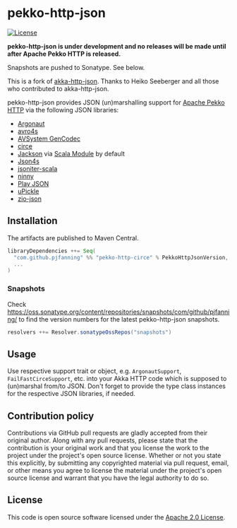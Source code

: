 # pekko-http-json #

[![License](http://img.shields.io/:license-apache-blue.svg)](http://www.apache.org/licenses/LICENSE-2.0.html)
<!---
[![Maven Central](https://img.shields.io/maven-central/v/de.heikoseeberger/akka-http-circe_2.13)](https://search.maven.org/artifact/de.heikoseeberger/akka-http-circe_2.13)
[![Scala Steward badge](https://img.shields.io/badge/Scala_Steward-helping-blue.svg?style=flat&logo=data:image/png;base64,iVBORw0KGgoAAAANSUhEUgAAAA4AAAAQCAMAAAARSr4IAAAAVFBMVEUAAACHjojlOy5NWlrKzcYRKjGFjIbp293YycuLa3pYY2LSqql4f3pCUFTgSjNodYRmcXUsPD/NTTbjRS+2jomhgnzNc223cGvZS0HaSD0XLjbaSjElhIr+AAAAAXRSTlMAQObYZgAAAHlJREFUCNdNyosOwyAIhWHAQS1Vt7a77/3fcxxdmv0xwmckutAR1nkm4ggbyEcg/wWmlGLDAA3oL50xi6fk5ffZ3E2E3QfZDCcCN2YtbEWZt+Drc6u6rlqv7Uk0LdKqqr5rk2UCRXOk0vmQKGfc94nOJyQjouF9H/wCc9gECEYfONoAAAAASUVORK5CYII=)](https://scala-steward.org)
-->

**pekko-http-json is under development and no releases will be made until after Apache Pekko HTTP is released.**

Snapshots are pushed to Sonatype. See below.

This is a fork of [akka-http-json](https://github.com/hseeberger/akka-http-json). Thanks to Heiko Seeberger and all those who contributed to akka-http-json.

pekko-http-json provides JSON (un)marshalling support for [Apache Pekko HTTP](https://github.com/apache/incubator-pekko-http) via the following JSON libraries:
- [Argonaut](http://argonaut.io)
- [avro4s](https://github.com/sksamuel/avro4s)
- [AVSystem GenCodec](https://github.com/AVSystem/scala-commons/blob/master/docs/GenCodec.md)
- [circe](https://circe.github.io/circe/)
- [Jackson](https://github.com/FasterXML/jackson) via [Scala Module](https://github.com/FasterXML/jackson-module-scala) by default
- [Json4s](https://github.com/json4s/json4s)
- [jsoniter-scala](https://github.com/plokhotnyuk/jsoniter-scala)
- [ninny](https://nrktkt.github.io/ninny-json/USERGUIDE)
- [Play JSON](https://www.playframework.com/documentation/2.6.x/ScalaJson)
- [uPickle](https://github.com/lihaoyi/upickle-pprint)
- [zio-json](https://github.com/zio/zio-json)

## Installation

The artifacts are published to Maven Central.

``` scala
libraryDependencies ++= Seq(
  "com.github.pjfanning" %% "pekko-http-circe" % PekkoHttpJsonVersion,
  ...
)
```

### Snapshots

Check https://oss.sonatype.org/content/repositories/snapshots/com/github/pjfanning/ to find the version numbers for the latest pekko-http-json snapshots.

``` scala
resolvers ++= Resolver.sonatypeOssRepos("snapshots")
```

## Usage

Use respective support trait or object, e.g. `ArgonautSupport`, `FailFastCirceSupport`, etc. into your Akka HTTP code which is supposed to (un)marshal from/to JSON. Don't forget to provide the type class instances for the respective JSON libraries, if needed.

## Contribution policy ##

Contributions via GitHub pull requests are gladly accepted from their original author. Along with any pull requests, please state that the contribution is your original work and that you license the work to the project under the project's open source license. Whether or not you state this explicitly, by submitting any copyrighted material via pull request, email, or other means you agree to license the material under the project's open source license and warrant that you have the legal authority to do so.

## License ##

This code is open source software licensed under the [Apache 2.0 License](http://www.apache.org/licenses/LICENSE-2.0.html).
